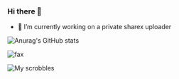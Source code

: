 ### Hi there 👋

- 🔭 I’m currently working on a private sharex uploader

![Anurag's GitHub stats](https://github-readme-stats.vercel.app/api?username=notii&show_icons=true&theme=midnight-purple&hide_border=false&bg_color=0,2B303A,58A4B0&icon_color=FFFFFF&title_color=FFFFFF)

<img src="https://komarev.com/ghpvc/?username=notii&color=blue" alt="fax" width="" height="">

![My scrobbles](https://lastfm-recently-played.vercel.app/api?user=notii1)

